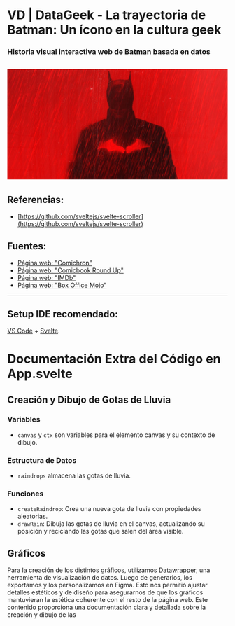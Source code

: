 # VD | DataGeek - La trayectoria de Batman: Un ícono en la cultura geek 

### Historia visual interactiva web de Batman basada en datos
![Batman](public/images/bat_lluvia.jpg)
---

## Referencias: 
- [https://github.com/sveltejs/svelte-scroller](https://github.com/sveltejs/svelte-scroller)

## Fuentes:
- [Página web: "Comichron"](https://comichron.com)
- [Página web: "Comicbook Round Up"](https://comicbookroundup.com)
- [Página web: "IMDb"](https://www.imdb.com)
- [Página web: "Box Office Mojo"](https://www.boxofficemojo.com/)

---
## Setup IDE recomendado:
[VS Code](https://code.visualstudio.com/) + [Svelte](https://marketplace.visualstudio.com/items?itemName=svelte.svelte-vscode).

# Documentación Extra del Código en App.svelte

## Creación y Dibujo de Gotas de Lluvia

### Variables
- `canvas` y `ctx` son variables para el elemento canvas y su contexto de dibujo.

### Estructura de Datos
- `raindrops` almacena las gotas de lluvia.

### Funciones
- `createRaindrop`: Crea una nueva gota de lluvia con propiedades aleatorias.
- `drawRain`: Dibuja las gotas de lluvia en el canvas, actualizando su posición y reciclando las gotas que salen del área visible.

## Gráficos
Para la creación de los distintos gráficos, utilizamos [Datawrapper](https://www.datawrapper.de/), una herramienta de visualización de datos. Luego de generarlos, los exportamos y los personalizamos en Figma. Esto nos permitió ajustar detalles estéticos y de diseño para asegurarnos de que los gráficos mantuvieran la estética coherente con el resto de la página web.
Este contenido proporciona una documentación clara y detallada sobre la creación y dibujo de las 
